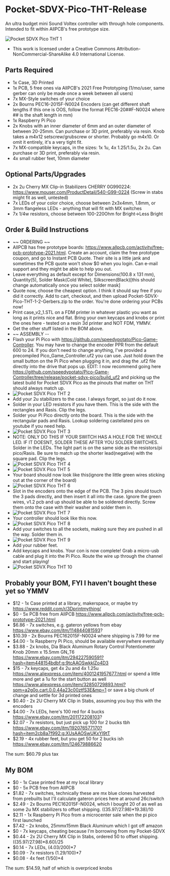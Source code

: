 # Pocket-SDVX-Pico-THT-Release
An ultra budget mini Sound Voltex controller with through hole components. Intended to fit within AllPCB's free prototype size.

![Pocket SDVX Pico THT 1](pics/20210724_023411.jpg)

- This work is licensed under a Creative Commons Attribution-NonCommercial-ShareAlike 4.0 International License.

## Parts Required
- 1x Case, 3D Printed
- 1x PCB, 5 free ones via AllPCB's 2021 Free Prototyping (1/mo/user, same gerber can only be made once a week between all users)
- 7x MX-Style switches of your choice
- 2x Bourns PEC16-2015F-N0024 Encoders (can get different shaft lengths if this one is OOS, follow the format PEC16-20##F-N0024 where ## is the shaft length in mm)
- 1x Raspberry Pi Pico
- 2x Knobs with an inner diameter of 6mm and an outer diameter of between 20-25mm.  Can purchase or 3D print, preferably via resin.  Knob takes a m4x12 setscrew/grubscrew or shorter.  Probably go m4x10.  Or omit it entirely, it's a very tight fit.
- 7x MX-compatible keycaps, in the sizes: 1x 1u, 4x 1.25/1.5u, 2x 2u.  Can purchase or 3D print, preferably via resin.
- 4x small rubber feet, 10mm diameter

## Optional Parts/Upgrades
- 2x 2u Cherry MX Clip-in Stabilizers CHERRY 0G990224: https://www.mouser.com/ProductDetail/540-G99-0224 (Screw in stabs might fit as well, untested)
- 7x LEDs of your color choice, choose between 2x3x4mm, 1.8mm, or 3mm flangeless LEDs - anything that will fit with MX switches
- 7x 1/4w resistors, choose between 100-220Ohm for Bright->Less Bright

## Order & Build Instructions
- ~~ ORDERING ~~
- AllPCB has free prototype boards: https://www.allpcb.com/activity/free-pcb-prototype-2021.html.  Create an account, claim the free prototype coupon, and go to Instant PCB Quote.  Their site is a little jank and sometimes the PCB quote won't show $0 when you login.  Can e-mail support and they might be able to help you out.
- Leave everything as default except for Dimensions(100.8 x 131 mm), Quantity(5), Solder Mask(Cold White), Silkscreen(Black)[this should change automatically once you select solder mask]
- Quote now, choose the cheapest option.  I think it should say free if you did it correctly.  Add to cart, checkout, and then upload Pocket-SDVX-Pico-THT-1-2-Gerbers.zip to the order.  You're done ordering your PCBs now!
- Print case_v2_1.STL on a FDM printer in whatever plastic you want as long as it prints nice and flat.  Bring your own keycaps and knobs or print the ones here - tested on a resin 3d printer and NOT FDM, YMMV.
- Get the other stuff listed in the BOM above.
- ~~ ASSEMBLY --
- Flash your Pi Pico with https://github.com/speedypotato/Pico-Game-Controller.  You may have to change the encoder PPR from the default 600 to 24.  If you don't need to change anything, I've provided a precompiled Pico_Game_Controller.uf2 you can use.  Just hold down the small button on the Pi Pico when plugging it in, and drag the .uf2 file directly into the drive that pops up.  EDIT: I now recommend going here https://github.com/speedypotato/Pico-Game-Controller/tree/release/pocket-sdvx-pico/build_uf2 and picking up the latest build for Pocket SDVX Pico as the pinouts that matter on THT should always match up.
- ![Pocket SDVX Pico THT 2](pics/20210722_215100.jpg)
- Add your 2u stabilizers to the case.  I always forget, so just do it now.
- Solder in your LED resistors if you have them.  This is the side with the rectangles and Rasis.  Clip the legs.
- Solder your Pi Pico directly onto the board.  This is the side with the rectangular pads and Rasis.  Lookup soldering castellated pins on youtube if you need help.
- ![Pocket SDVX Pico THT 3](pics/20210722_220145.jpg)
- NOTE: ONLY DO THIS IF YOUR SWITCH HAS A HOLE FOR THE WHOLE LED.  IF IT DOESNT, SOLDER THESE AFTER YOU SOLDER SWITCHES.  Solder in the LEDs.  The light part is on the same side as the resistors/pi pico/Rasis.  Be sure to match up the shorter lead(negative) with the square pad.  Clip the legs.
- ![Pocket SDVX Pico THT 4](pics/20210722_200532.jpg)
- ![Pocket SDVX Pico THT 5](pics/20210722_200616.jpg)
- Your board should now look like this(ignore the little green wires sticking out at the corner of the board)
- ![Pocket SDVX Pico THT 6](pics/20210722_201329.jpg)
- Slot in the encoders onto the edge of the PCB.  The 3 pins should touch the 3 pads directly, and then insert it all into the case.  Ignore the green wires, v1.2 pcb and up should be able to be soldered directly.  Screw them onto the case with their washer and solder them in.
- ![Pocket SDVX Pico THT 7](pics/20210722_203214.jpg)
- Your controller should look like this now.
- ![Pocket SDVX Pico THT 8](pics/20210722_203224.jpg)
- Add your switches to all the sockets, making sure they are pushed in all the way.  Solder them in.
- ![Pocket SDVX Pico THT 9](pics/20210722_213212.jpg)
- Add your rubber feet.
- Add keycaps and knobs.  Your con is now complete!  Grab a micro-usb cable and plug it into the Pi Pico.  Route the wire up through the channel and start playing!
- ![Pocket SDVX Pico THT 10](pics/20210724_023411.jpg)



## Probably your BOM, FYI I haven't bought these yet so YMMV
- $12 - 1x Case printed at a library, makerspace, or maybe try https://www.reddit.com/r/3Dprintmything/
- $0 - 5x PCB free from AllPCB https://www.allpcb.com/activity/free-pcb-prototype-2021.html
- $6.86 - 7x switches, e.g. gateron yellows from ebay https://www.ebay.com/itm/114844081593?
- $10.39 - 2x Bourns PEC162015F-N0024 where shipping is 7.99 for me
- $4.00 - 1x Raspberry Pi Pico, should be available everywhere eventually
- $3.88 - 2x knobs, Dia Black Aluminum Rotary Control Potentiometer Knob 20mm x 15.5mm GN_T6 https://www.ebay.com/itm/294227590591?hash=item448154bdbf:g:9tcAAOSwkklZo4D3
- $15 - 7x keycaps, get 4x 2u and 4x 1.25u https://www.aliexpress.com/item/4001241957677.html or spend a little more and get a 1u for the start button as well https://www.aliexpress.com/item/32850729893.html?spm=a2g0o.cart.0.0.44a23c00ztfS3E&mp=1 or save a big chunk of change and settle for 3d printed ones
- $0.40 - 2x 2U Cherry MX Clip in Stabs, assuming you buy this with the encoders
- $4.00 - 7x LEDs, here's 100 red for 4 bucks https://www.ebay.com/itm/201172208103?
- $2.07 - 7x resistors, but just pick up 100 for 2 bucks tbh https://www.ebay.com/itm/192076577170?hash=item2cb8a7f992:g:XUsAAOSwUKxYl9tT
- $2.19 - 4x rubber feet, but you get 50 for 2 bucks ish https://www.ebay.com/itm/124679886620

The sum: $60.79 plus tax

## My BOM
- $0 - 1x Case printed free at my local library
- $0 - 5x PCB free from AllPCB
- $1.82 - 7x switches, technically these are mx blue clones harvested from prebuilts but I'll calculate gateron prices here at around 26c/switch
- $2.49 - 2x Bourns PEC162015F-N0024, which I bought 20 of as well as some 2u MX stabilizers to offset shipping. ((35.97/27.98)*19.38)/10
- $2.11 - 1x Raspberry Pi Pico from a microcenter sale when the pi pico first launched
- $7.42 - 2x knobs, 25mmx15mm Black Aluminum which I got off amazon
- $0 - 7x keycaps, cheating because I'm borrowing from my Pocket-SDVX
- $0.44 - 2x 2U Cherry MX Clip in Stabs, ordered 50 to offset shipping. ((35.97/27.98)*8.60)/25
- $0.14 - 7x LEDs, (4.03/200)*7
- $0.09 - 7x resistors (1.29/100)*7
- $0.08 - 4x feet (1/50)*4

The sum: $14.59, half of which is overpriced knobs
